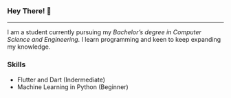 ### Hey There! 👋

____________

I am a student currently pursuing my *Bachelor’s degree in Computer Science and Engineering*. I learn
programming and keen to keep expanding my knowledge.

### Skills
+ Flutter and Dart (Indermediate)
+ Machine Learning in Python (Beginner)
